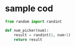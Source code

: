 # sample cod

```python
from random import randint

def num_picker(num):
    result = randint(1, num+1)
    return result
```
